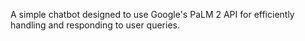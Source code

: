 A simple chatbot designed to use Google's PaLM 2 API for efficiently handling and responding to user queries.
